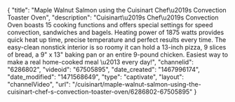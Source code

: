 {
    "title": "Maple Walnut Salmon using the Cuisinart Chef\u2019s Convection Toaster Oven",
    "description": "Cuisinart\u2019s Chef\u2019s Convection Oven boasts 15 cooking functions and offers special settings for speed convection, sandwiches and bagels. Heating power of 1875 watts provides quick heat up time, precise temperature and perfect results every time. The easy-clean nonstick interior is so roomy it can hold a 13-inch pizza, 9 slices of bread, a 9\" x 13\" baking pan or an entire 9-pound chicken. Easiest way to make a real home-cooked meal \u2013 every day!",
    "channelid": "6286802",
    "videoid": "67505895",
    "date_created": "1467996174",
    "date_modified": "1471568649",
    "type": "captivate",
    "layout": "channelVideo",
    "url": "\/cuisinart\/maple-walnut-salmon-using-the-cuisinart-chef-s-convection-toaster-oven\/6286802-67505895"
}